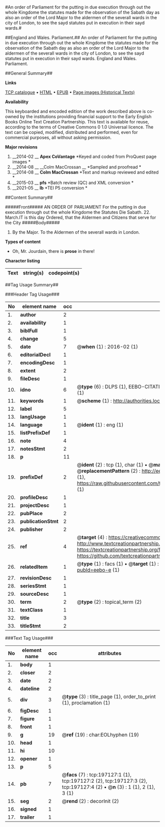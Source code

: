 #An order of Parliament for the putting in due execution through out the whole Kingdome the statutes made for the observation of the Sabath day as also an order of the Lord Major to the aldermen of the severall wards in the city of London, to see the sayd statutes put in execution in their sayd wards.#

##England and Wales. Parliament.##
An order of Parliament for the putting in due execution through out the whole Kingdome the statutes made for the observation of the Sabath day as also an order of the Lord Major to the aldermen of the severall wards in the city of London, to see the sayd statutes put in execution in their sayd wards.
England and Wales. Parliament.

##General Summary##

**Links**

[TCP catalogue](http://www.ota.ox.ac.uk/tcp/)  • 
[HTML](http://tei.it.ox.ac.uk/tcp/Texts-HTML/free/B22/B22050.html)  • 
[EPUB](http://tei.it.ox.ac.uk/tcp/Texts-EPUB/free/B22/B22050.epub) • 
[Page images (Historical Texts)](https://historicaltexts.jisc.ac.uk/eebo-12174517e)

**Availability**

This keyboarded and encoded edition of the work described above is co-owned by the
    institutions providing financial support to the Early English Books Online Text Creation
    Partnership. This text is available for reuse, according to the terms of  Creative Commons 0 1.0 Universal
    licence. The text can be copied, modified, distributed and performed, even for commercial
    purposes, all without asking permission.

**Major revisions**

1. __2014-02 __ __Apex CoVantage__ *Keyed and coded from ProQuest page images *
1. __2014-08 __ __Colm MacCrossan __ *Sampled and proofread *
1. __2014-08 __ __Colm MacCrossan__ *Text and markup reviewed and edited *
1. __2015-03 __ __pfs__ *Batch review (QC) and XML conversion *
1. __2021-05 __ __lb__ *TEI P5 conversion *

##Content Summary##

#####Front#####
AN ORDER OF PARLIAMENT For the putting in due execution through out the whole Kingdome the Statutes Die Sabath. 22. March.IT is this day Ordered, that the Aldermen and Citizens that serve for the City
#####Body#####

1. By the Major. To the Aldermen of the severall wards in London.

**Types of content**

  * Oh, Mr. Jourdain, there is **prose** in there!

**Character listing**


|Text|string(s)|codepoint(s)|
|---|---|---|

##Tag Usage Summary##

###Header Tag Usage###

|No|element name|occ|attributes|
|---|---|---|---|
|1.|__author__|2||
|2.|__availability__|1||
|3.|__biblFull__|1||
|4.|__change__|5||
|5.|__date__|7| @__when__ (1) : 2016-02 (1)|
|6.|__editorialDecl__|1||
|7.|__encodingDesc__|1||
|8.|__extent__|2||
|9.|__fileDesc__|1||
|10.|__idno__|6| @__type__ (6) : DLPS (1), EEBO-CITATION (1), VID (1), EEBO-PROQUEST (1), STC (1), OCLC (1)|
|11.|__keywords__|1| @__scheme__ (1) : http://authorities.loc.gov/ (1)|
|12.|__label__|5||
|13.|__langUsage__|1||
|14.|__language__|1| @__ident__ (1) : eng (1)|
|15.|__listPrefixDef__|1||
|16.|__note__|4||
|17.|__notesStmt__|2||
|18.|__p__|11||
|19.|__prefixDef__|2| @__ident__ (2) : tcp (1), char (1)  •  @__matchPattern__ (2) : ([0-9\-]+):([0-9IVX]+) (1), (.+) (1)  •  @__replacementPattern__ (2) : http://eebo.chadwyck.com/downloadtiff?vid=$1&page=$2 (1), https://raw.githubusercontent.com/textcreationpartnership/Texts/master/tcpchars.xml#$1 (1)|
|20.|__profileDesc__|1||
|21.|__projectDesc__|1||
|22.|__pubPlace__|2||
|23.|__publicationStmt__|2||
|24.|__publisher__|2||
|25.|__ref__|4| @__target__ (4) : https://creativecommons.org/publicdomain/zero/1.0/ (1), http://www.textcreationpartnership.org/docs/. (1), https://textcreationpartnership.org/faq/#faq05 (1), https://github.com/textcreationpartnership (1)|
|26.|__relatedItem__|1| @__type__ (1) : facs (1)  •  @__target__ (1) : https://data.historicaltexts.jisc.ac.uk/view?pubId=eebo-e (1)|
|27.|__revisionDesc__|1||
|28.|__seriesStmt__|1||
|29.|__sourceDesc__|1||
|30.|__term__|2| @__type__ (2) : topical_term (2)|
|31.|__textClass__|1||
|32.|__title__|3||
|33.|__titleStmt__|2||


###Text Tag Usage###

|No|element name|occ|attributes|
|---|---|---|---|
|1.|__body__|1||
|2.|__closer__|2||
|3.|__date__|2||
|4.|__dateline__|2||
|5.|__div__|3| @__type__ (3) : title_page (1), order_to_print (1), proclamation (1)|
|6.|__figDesc__|1||
|7.|__figure__|1||
|8.|__front__|1||
|9.|__g__|19| @__ref__ (19) : char:EOLhyphen (19)|
|10.|__head__|1||
|11.|__hi__|10||
|12.|__opener__|1||
|13.|__p__|5||
|14.|__pb__|7| @__facs__ (7) : tcp:197127:1 (1), tcp:197127:2 (2), tcp:197127:3 (2), tcp:197127:4 (2)  •  @__n__ (3) : 1 (1), 2 (1), 3 (1)|
|15.|__seg__|2| @__rend__ (2) : decorInit (2)|
|16.|__signed__|1||
|17.|__trailer__|1||
